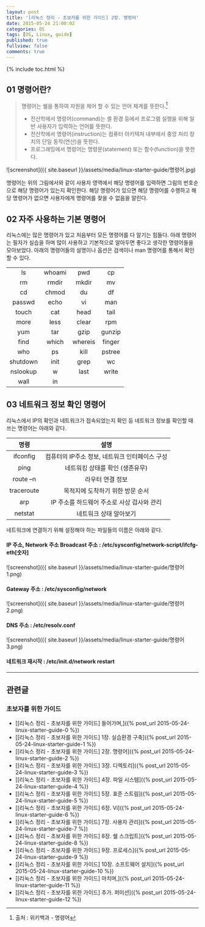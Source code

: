```yaml
---
layout: post
title: '[리눅스 정리 - 초보자를 위한 가이드] 2장. 명령어'
date: 2015-05-24 21:00:02
categories: OS
tags: [OS, Linux, guide]
published: true
fullview: false
comments: true
---
```


{% include toc.html %}

## 01 명령어란?

> 명령어는 쉘을 통하여 자원을 제어 할 수 있는 언어 체계를 뜻한다.[^1]
>
>  * 전산학에서 명령어(command)는 셸 환경 등에서 프로그램 실행을 위해 일반 사용자가 입력하는 언어를 뜻한다.
>  * 전산학에서 명령어(instruction)는 컴퓨터 아키텍처 내부에서 중앙 처리 장치의 단일 동작(연산)을 뜻한다.
>  * 프로그래밍에서 명령어는 명령문(statement) 또는 함수(function)을 뜻한다.

[^1]: 출처 : 위키백과 - 명령어

![screenshot]({{ site.baseurl }}/assets/media/linux-starter-guide/명령어.jpg)

명령어는 위의 그림에서와 같이 사용자 영역에서 해당 명령어를 입력하면 그림의 번호순으로 해당 명령어가 있는지 확인한다. 해당 명령어가 있으면 해당 명령어를 수행하고 해당 명령어가 없으면 사용자에게 명령어를 찾을 수 없음을 알린다.


## 02 자주 사용하는 기본 명령어

리눅스에는 많은 명령어가 있고 처음부터 모든 명령어를 다 알기는 힘들다. 아래 명령어는 필자가 실습을 하며 많이 사용하고 기본적으로 알아두면 좋다고 생각한 명령어들을 모아보았다. 아래의 명령어들의 설명이나 옵션은 검색이나 man 명령어를 통해서 확인 할 수 있다.

|  |  |  |  |
|:--:|:--:|:--:|:--:|
|  ls  |  whoami  |  pwd  |  cp  |
|  rm  |  rmdir  |  mkdir  |  mv  |
|  cd  |  chmod  |  du  |  df  |
|  passwd  |  echo  |  vi  |  man  |
|  touch  |  cat  |  head  |  tail  |
|  more  |  less  |  clear  |  rpm  |
|  yum  |  tar  |  gzip  |  gunzip  |
|  find  |  which  |  whereis  |  finger  |
|  who  |  ps  |  kill  |  pstree  |
|  shutdown  |  init  |  grep  |  wc  |
|  nslookup  |  w  |  last  |  write  |
|  wall  |  in  |  |  |


## 03 네트워크 정보 확인 명령어

리눅스에서 IP의 확인과 네트워크가 접속되었는지 확인 등 네트워크 정보를 확인할 때 쓰는 명령어는 아래와 같다.

| 명령 | 설명 |
|:---:|:---:|
| ifconfig | 컴퓨터의 IP주소 정보, 네트워크 인터페이스 구성 |
| ping | 네트워킹 상태를 확인 (생존유무) |
| route –n | 라우터 연결 정보 |
| traceroute	| 목적지에 도착하기 위한 방문 순서 |
| arp | IP 주소를 하드웨어 주소로 사상 검사와 관리 |
| netstat | 네트워크 상태 알아보기 |

네트워크에 연결하기 위해 설정해야 하는 파일들의 이름은 아래와 같다.

#### IP 주소, Network 주소 Broadcast 주소 : /etc/sysconfig/network-script/ifcfg-eth[숫자]

![screenshot]({{ site.baseurl }}/assets/media/linux-starter-guide/명령어1.png)

#### Gateway 주소 : /etc/sysconfig/network

![screenshot]({{ site.baseurl }}/assets/media/linux-starter-guide/명령어2.png)

#### DNS 주소 : /etc/resolv.conf

![screenshot]({{ site.baseurl }}/assets/media/linux-starter-guide/명령어3.png)

#### 네트워크 재시작 : /etc/init.d/network restart

* * *

## 관련글

### 초보자를 위한 가이드

* [[리눅스 정리 - 초보자를 위한 가이드] 들어가며,]({% post_url 2015-05-24-linux-starter-guide-0 %})
* [[리눅스 정리 - 초보자를 위한 가이드] 1장. 실습환경 구축]({% post_url 2015-05-24-linux-starter-guide-1 %})
* [[리눅스 정리 - 초보자를 위한 가이드] 2장. 명령어]({% post_url 2015-05-24-linux-starter-guide-2 %})
* [[리눅스 정리 - 초보자를 위한 가이드] 3장. 디렉토리]({% post_url 2015-05-24-linux-starter-guide-3 %})
* [[리눅스 정리 - 초보자를 위한 가이드] 4장. 파일 시스템]({% post_url 2015-05-24-linux-starter-guide-4 %})
* [[리눅스 정리 - 초보자를 위한 가이드] 5장. 표준 스트림]({% post_url 2015-05-24-linux-starter-guide-5 %})
* [[리눅스 정리 - 초보자를 위한 가이드] 6장. Vi]({% post_url 2015-05-24-linux-starter-guide-6 %})
* [[리눅스 정리 - 초보자를 위한 가이드] 7장. 사용자 관리]({% post_url 2015-05-24-linux-starter-guide-7 %})
* [[리눅스 정리 - 초보자를 위한 가이드] 8장. 쉘 스크립트]({% post_url 2015-05-24-linux-starter-guide-8 %})
* [[리눅스 정리 - 초보자를 위한 가이드] 9장. 프로세스]({% post_url 2015-05-24-linux-starter-guide-9 %})
* [[리눅스 정리 - 초보자를 위한 가이드] 10장. 소프트웨어 설치]({% post_url 2015-05-24-linux-starter-guide-10 %})
* [[리눅스 정리 - 초보자를 위한 가이드] 마치며,]({% post_url 2015-05-24-linux-starter-guide-11 %})
* [[리눅스 정리 - 초보자를 위한 가이드] 추가. 퍼미션]({% post_url 2015-05-24-linux-starter-guide-12 %})

